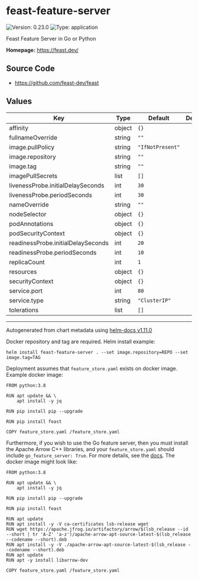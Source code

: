 # feast-feature-server

![Version: 0.23.0](https://img.shields.io/badge/Version-0.23.0-informational?style=flat-square) ![Type: application](https://img.shields.io/badge/Type-application-informational?style=flat-square)

Feast Feature Server in Go or Python

**Homepage:** <https://feast.dev/>

## Source Code

* <https://github.com/feast-dev/feast>

## Values

| Key                                | Type   | Default          | Description |
| ---------------------------------- | ------ | ---------------- | ----------- |
| affinity                           | object | `{}`             |             |
| fullnameOverride                   | string | `""`             |             |
| image.pullPolicy                   | string | `"IfNotPresent"` |             |
| image.repository                   | string | `""`             |             |
| image.tag                          | string | `""`             |             |
| imagePullSecrets                   | list   | `[]`             |             |
| livenessProbe.initialDelaySeconds  | int    | `30`             |             |
| livenessProbe.periodSeconds        | int    | `30`             |             |
| nameOverride                       | string | `""`             |             |
| nodeSelector                       | object | `{}`             |             |
| podAnnotations                     | object | `{}`             |             |
| podSecurityContext                 | object | `{}`             |             |
| readinessProbe.initialDelaySeconds | int    | `20`             |             |
| readinessProbe.periodSeconds       | int    | `10`             |             |
| replicaCount                       | int    | `1`              |             |
| resources                          | object | `{}`             |             |
| securityContext                    | object | `{}`             |             |
| service.port                       | int    | `80`             |             |
| service.type                       | string | `"ClusterIP"`    |             |
| tolerations                        | list   | `[]`             |             |

----------------------------------------------
Autogenerated from chart metadata using [helm-docs v1.11.0](https://github.com/norwoodj/helm-docs/releases/v1.11.0)


Docker repository and tag are required. Helm install example:
```
helm install feast-feature-server . --set image.repository=REPO --set image.tag=TAG
```

Deployment assumes that `feature_store.yaml` exists on docker image. Example docker image:
```
FROM python:3.8

RUN apt update && \
    apt install -y jq

RUN pip install pip --upgrade

RUN pip install feast

COPY feature_store.yaml /feature_store.yaml
```

Furthermore, if you wish to use the Go feature server, then you must install the Apache Arrow C++ libraries, and your `feature_store.yaml` should include `go_feature_server: True`.
For more details, see the [docs](https://docs.feast.dev/reference/feature-servers/go-feature-server).
The docker image might look like:
```
FROM python:3.8

RUN apt update && \
    apt install -y jq

RUN pip install pip --upgrade

RUN pip install feast

RUN apt update
RUN apt install -y -V ca-certificates lsb-release wget
RUN wget https://apache.jfrog.io/artifactory/arrow/$(lsb_release --id --short | tr 'A-Z' 'a-z')/apache-arrow-apt-source-latest-$(lsb_release --codename --short).deb
RUN apt install -y -V ./apache-arrow-apt-source-latest-$(lsb_release --codename --short).deb
RUN apt update
RUN apt -y install libarrow-dev

COPY feature_store.yaml /feature_store.yaml
```